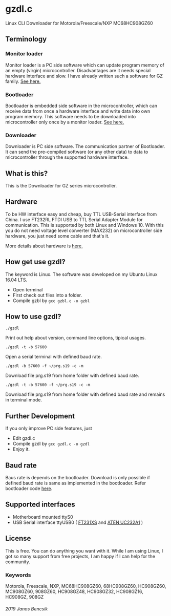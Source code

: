 # gzdl.c

Linux CLI Downloader for Motorola/Freescale/NXP MC68HC908GZ60

## Terminology

### Monitor loader

Monitor loader is a PC side software which can update program memory of an empty (virgin) microcontroller.
Disadvantages are it needs special hardware interface and slow. 
I have already written such a software for GZ family. [See here.](https://github.com/butyi/gzml/)

### Bootloader

Bootloader is embedded side software in the microcontroller,
which can receive data from once a hardware interface and write data into own program memory. 
This software needs to be downloaded into microcontroller only once by a monitor loader.
[See here.](https://github.com/butyi/gzbl/)

### Downloader

Downloader is PC side software. The communication partner of Bootloader. 
It can send the pre-compiled software (or any other data) to data to microcontroller through the supported hardware interface. 

## What is this?

This is the Downloader for GZ series microcontroller.

## Hardware

To be HW interface easy and cheap, buy TTL USB-Serial interface from China.
I use FT232RL FTDI USB to TTL Serial Adapter Module for communication. This is supported by both Linux and Windows 10.
With this you do not need voltage level converter (MAX232) on microcontroller side hardware, you just need some cable and that's it.

More details about hardware is [here.](https://github.com/butyi/gzml/)

## How get use gzdl?

The keyword is Linux. The software was developed on my Ubuntu Linux 16.04 LTS. 
- Open terminal
- First check out files into a folder.
- Compile gzbl by `gcc gzbl.c -o gzbl`

## How to use gzdl?
`./gzdl`

Print out help about version, command line options, tipical usages. 

`./gzdl -t -b 57600`

Open a serial terminal with defined baud rate.

`./gzdl -b 57600 -f ~/prg.s19 -c -m`

Download file prg.s19 from home folder with defined baud rate.

`./gzdl -t -b 57600 -f ~/prg.s19 -c -m`

Download file prg.s19 from home folder with defined baud rate and remains in terminal mode.

## Further Development

If you only improve PC side features, just 
- Edit gzdl.c 
- Compile gzdl by `gcc gzdl.c -o gzdl`
- Enjoy it.

## Baud rate

Baus rate is depends on the bootloader. Download is only possible if defined 
baud rate is same as implemented in the bootloader.
Refer bootloader code [here](https://github.com/butyi/gzbl/).

## Supported interfaces

- Motherboard mounted ttyS0
- USB Serial interface ttyUSB0 
  ( [FT231XS](https://www.ftdichip.com/Support/Documents/DataSheets/Cables/DS_Chipi-X.pdf) and
    [ATEN UC232A1](https://www.aten.com/global/en/products/usb-&-thunderbolt/usb-converters/uc232a1/) ) 

## License

This is free. You can do anything you want with it.
While I am using Linux, I got so many support from free projects, I am happy if I can help for the community.

### Keywords

Motorola, Freescale, NXP, MC68HC908GZ60, 68HC908GZ60, HC908GZ60, MC908GZ60, 908GZ60, HC908GZ48, HC908GZ32, HC908GZ16, HC908GZ, 908GZ

###### 2019 Janos Bencsik



